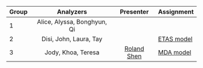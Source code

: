 | Group | Analyzers | Presenter | Assignment |
| -----|:------:|:------:|-------|
| 1 | Alice, Alyssa, Bonghyun, Qi | | |
| 2 | Disi, John, Laura, Tay | | <a href = "https://github.com/taywon/ETAS_subgroup2">ETAS model</a>  |
| 3 | Jody, Khoa, Teresa | <a href="https://github.com/rolandshen">Roland Shen</a> | <a href = "https://github.com/stat157/background/issues/13">MDA model</a> |
